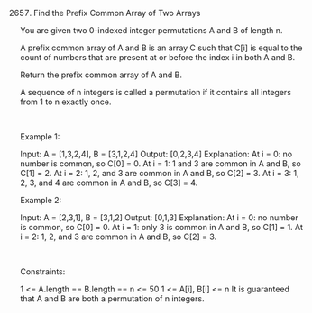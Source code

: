 2657. Find the Prefix Common Array of Two Arrays

You are given two 0-indexed integer permutations A and B of length n.

A prefix common array of A and B is an array C such that C[i] is equal to the count of numbers that are present at or before the index i in both A and B.

Return the prefix common array of A and B.

A sequence of n integers is called a permutation if it contains all integers from 1 to n exactly once.

 

Example 1:

Input: A = [1,3,2,4], B = [3,1,2,4]
Output: [0,2,3,4]
Explanation: At i = 0: no number is common, so C[0] = 0.
At i = 1: 1 and 3 are common in A and B, so C[1] = 2.
At i = 2: 1, 2, and 3 are common in A and B, so C[2] = 3.
At i = 3: 1, 2, 3, and 4 are common in A and B, so C[3] = 4.


Example 2:

Input: A = [2,3,1], B = [3,1,2]
Output: [0,1,3]
Explanation: At i = 0: no number is common, so C[0] = 0.
At i = 1: only 3 is common in A and B, so C[1] = 1.
At i = 2: 1, 2, and 3 are common in A and B, so C[2] = 3.


 

Constraints:

1 <= A.length == B.length == n <= 50
1 <= A[i], B[i] <= n
It is guaranteed that A and B are both a permutation of n integers.